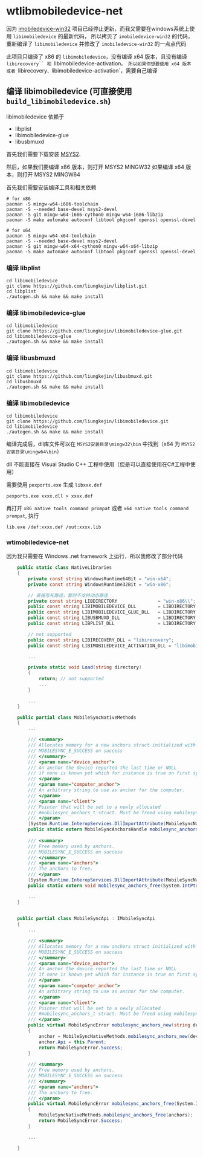 # wtlibmobiledevice-net

因为 [imobiledevice-win32](https://github.com/libimobiledevice-win32/imobiledevice-net) 项目已经停止更新，而我又需要在windows系统上使用 `libimobiledevice` 的最新代码，
所以拷贝了 `imobiledevice-win32` 的代码，重新编译了 `libimobiledevice` 并修改了 `imobiledevice-win32` 的一点点代码

此项目只编译了 x86 的 `libimobiledevice`，没有编译 x64 版本，且没有编译 `libirecovery`` 和 `libimobiledevice-activation`。
所以如果你想要使用 x64 版本 或者 `libirecovery`、`libimobiledevice-activation`，需要自己编译

## 编译 libimobiledevice (可直接使用 `build_libimobiledevice.sh`)

libimobiledevice 依赖于

* libplist
* libimobiledevice-glue
* libusbmuxd

首先我们需要下载安装 [MSYS2](https://www.msys2.org/). 

然后，如果我们要编译 x86 版本，则打开 MSYS2 MINGW32
如果编译 x64 版本，则打开 MSYS2 MINGW64

首先我们需要安装编译工具和相关依赖

```shell
# for x86
pacman -S mingw-w64-i686-toolchain 
pacman -S --needed base-devel msys2-devel
pacman -S git mingw-w64-i686-cython0 mingw-w64-i686-libzip
pacman -S make automake autoconf libtool pkgconf openssl openssl-devel

# for x64
pacman -S mingw-w64-x64-toolchain 
pacman -S --needed base-devel msys2-devel
pacman -S git mingw-w64-x64-cython0 mingw-w64-x64-libzip
pacman -S make automake autoconf libtool pkgconf openssl openssl-devel
```

### 编译 libplist

```shell
cd libimobiledevice
git clone https://github.com/liungkejin/libplist.git
cd libplist
./autogen.sh && make && make install
```

### 编译 libimobiledevice-glue

```shell
cd libimobiledevice
git clone https://github.com/liungkejin/libimobiledevice-glue.git
cd libimobiledevice-glue
./autogen.sh && make && make install
```

### 编译 libusbmuxd

```shell
cd libimobiledevice
git clone https://github.com/liungkejin/libusbmuxd.git
cd libusbmuxd
./autogen.sh && make && make install
```

### 编译 libimobiledevice

```shell
cd libimobiledevice
git clone https://github.com/liungkejin/libimobiledevice.git
cd libimobiledevice
./autogen.sh && make && make install
```

编译完成后，dll库文件可以在 `MSYS2安装目录\mingw32\bin` 中找到（x64 为 `MSYS2安装目录\mingw64\bin`）

dll 不能直接在 Visual Studio C++ 工程中使用（但是可以直接使用在C#工程中使用）

需要使用 `pexports.exe` 生成 `libxxx.def`

```shell
pexports.exe xxxx.dll > xxxx.def
```

再打开 `x86 native tools command prompat` 或者 `x64 native tools command prompat`, 执行

```shell
lib.exe /def:xxxx.def /out:xxxx.lib
```


### wtimobiledevice-net

因为我只需要在 Windows .net framework 上运行，所以我修改了部分代码

```C#
    public static class NativeLibraries
    {
        private const string WindowsRuntime64Bit = "win-x64";
        private const string WindowsRuntime32Bit = "win-x86";

        // 直接写死路径，暂时不支持动态路径
        private const string LIBDIRECTORY               = "win-x86\\";
        public const string LIBIMOBILEDEVICE_DLL        = LIBDIRECTORY + "libimobiledevice-1.0.dll";
        public const string LIBIMOBILEDEVICE_GLUE_DLL   = LIBDIRECTORY + "libimobiledevice-glue-1.0.dll";
        public const string LIBUSBMUXD_DLL              = LIBDIRECTORY + "libusbmuxd-2.0.dll";
        public const string LIBPLIST_DLL                = LIBDIRECTORY + "libplist-2.0.dll";

        // not supported
        public const string LIBIRECOVERY_DLL = "libirecovery";
        public const string LIBIMOBILEDEVICE_ACTIVATION_DLL = "libimobiledevice-activation";

        ...

        private static void Load(string directory)
        {
            return; // not supported
            ...
        }

        ...
    }
```

```C#
    public partial class MobileSyncNativeMethods
    {
        ...

        /// <summary>
        /// Allocates memory for a new anchors struct initialized with the passed anchors.
        /// MOBILESYNC_E_SUCCESS on success
        /// </summary>
        /// <param name="device_anchor">
        /// An anchor the device reported the last time or NULL
        /// if none is known yet which for instance is true on first synchronization.
        /// </param>
        /// <param name="computer_anchor">
        /// An arbitrary string to use as anchor for the computer.
        /// </param>
        /// <param name="client">
        /// Pointer that will be set to a newly allocated
        /// #mobilesync_anchors_t struct. Must be freed using mobilesync_anchors_free().
        /// </param>
        [System.Runtime.InteropServices.DllImportAttribute(MobileSyncNativeMethods.LibraryName, EntryPoint="mobilesync_anchors_new", CallingConvention=System.Runtime.InteropServices.CallingConvention.Cdecl)]
        public static extern MobileSyncAnchorsHandle mobilesync_anchors_new([System.Runtime.InteropServices.MarshalAsAttribute(System.Runtime.InteropServices.UnmanagedType.LPStr)] string deviceAnchor, [System.Runtime.InteropServices.MarshalAsAttribute(System.Runtime.InteropServices.UnmanagedType.LPStr)] string computerAnchor);
        
        /// <summary>
        /// Free memory used by anchors.
        /// MOBILESYNC_E_SUCCESS on success
        /// </summary>
        /// <param name="anchors">
        /// The anchors to free.
        /// </param>
        [System.Runtime.InteropServices.DllImportAttribute(MobileSyncNativeMethods.LibraryName, EntryPoint="mobilesync_anchors_free", CallingConvention=System.Runtime.InteropServices.CallingConvention.Cdecl)]
        public static extern void mobilesync_anchors_free(System.IntPtr anchors);

        ...
    }

    
    public partial class MobileSyncApi : IMobileSyncApi
    {
        ...

        /// <summary>
        /// Allocates memory for a new anchors struct initialized with the passed anchors.
        /// MOBILESYNC_E_SUCCESS on success
        /// </summary>
        /// <param name="device_anchor">
        /// An anchor the device reported the last time or NULL
        /// if none is known yet which for instance is true on first synchronization.
        /// </param>
        /// <param name="computer_anchor">
        /// An arbitrary string to use as anchor for the computer.
        /// </param>
        /// <param name="client">
        /// Pointer that will be set to a newly allocated
        /// #mobilesync_anchors_t struct. Must be freed using mobilesync_anchors_free().
        /// </param>
        public virtual MobileSyncError mobilesync_anchors_new(string deviceAnchor, string computerAnchor, out MobileSyncAnchorsHandle anchor)
        {
            anchor = MobileSyncNativeMethods.mobilesync_anchors_new(deviceAnchor, computerAnchor);
            anchor.Api = this.Parent;
            return MobileSyncError.Success;
        }
        
        /// <summary>
        /// Free memory used by anchors.
        /// MOBILESYNC_E_SUCCESS on success
        /// </summary>
        /// <param name="anchors">
        /// The anchors to free.
        /// </param>
        public virtual MobileSyncError mobilesync_anchors_free(System.IntPtr anchors)
        {
            MobileSyncNativeMethods.mobilesync_anchors_free(anchors);
            return MobileSyncError.Success;
        }

        ...

    }
```